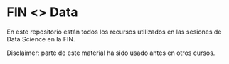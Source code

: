# FIN <> Data

En este repositorio están todos los recursos utilizados en las sesiones de Data Science en la FIN.

Disclaimer: parte de este material ha sido usado antes en otros cursos.

